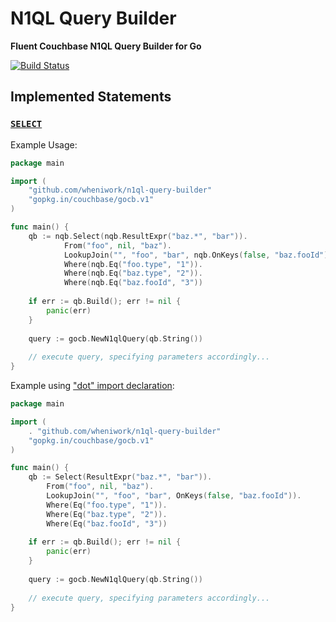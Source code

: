 # N1QL Query Builder
**Fluent Couchbase N1QL Query Builder for Go**

[![Build Status](https://travis-ci.org/wheniwork/n1ql-query-builder.svg?branch=master)](https://travis-ci.org/wheniwork/n1ql-query-builder)



## Implemented Statements

### [`SELECT`](https://developer.couchbase.com/documentation/server/5.0/n1ql/n1ql-language-reference/select-syntax.html)

Example Usage:
```go
package main

import (
	"github.com/wheniwork/n1ql-query-builder"
	"gopkg.in/couchbase/gocb.v1"
)

func main() {
	qb := nqb.Select(nqb.ResultExpr("baz.*", "bar")).
    		From("foo", nil, "baz").
    		LookupJoin("", "foo", "bar", nqb.OnKeys(false, "baz.fooId")).
    		Where(nqb.Eq("foo.type", "1")).
    		Where(nqb.Eq("baz.type", "2")).
    		Where(nqb.Eq("baz.fooId", "3"))
    
    if err := qb.Build(); err != nil {
    	panic(err)
    }
    
    query := gocb.NewN1qlQuery(qb.String())
    
    // execute query, specifying parameters accordingly...
}
```

Example using ["dot" import declaration](https://golang.org/ref/spec#Import_declarations):
```go
package main

import (
	. "github.com/wheniwork/n1ql-query-builder"
	"gopkg.in/couchbase/gocb.v1"
)

func main() {
	qb := Select(ResultExpr("baz.*", "bar")).
        From("foo", nil, "baz").
        LookupJoin("", "foo", "bar", OnKeys(false, "baz.fooId")).
        Where(Eq("foo.type", "1")).
        Where(Eq("baz.type", "2")).
        Where(Eq("baz.fooId", "3"))
    
    if err := qb.Build(); err != nil {
    	panic(err)
    }
    
    query := gocb.NewN1qlQuery(qb.String())
    
    // execute query, specifying parameters accordingly...
}
```